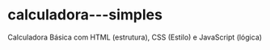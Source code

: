 # calculadora---simples
Calculadora Básica com HTML (estrutura), CSS (Estilo) e JavaScript (lógica)

